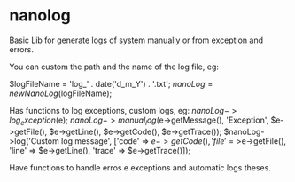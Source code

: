# nanolog

Basic Lib for generate logs of system manually or from exception and errors.

You can custom the path and the name of the log file, eg:

  $logFileName = 'log_' . date('d_m_Y') . '.txt';
  $nanoLog = new NanoLog($logFileName);

Has functions to log exceptions, custom logs, eg: 
  $nanoLog->log_exception($e);
  $nanoLog->manual_log($e->getMessage(), 'Exception', $e->getFile(), $e->getLine(), $e->getCode(), $e->getTrace());
  $nanoLog->log('Custom log message', ['code' => $e->getCode(), 'file' =>$e->getFile(), 'line' => $e->getLine(), 'trace' => $e->getTrace()]);
  
Have functions to handle erros e exceptions and automatic logs theses.
